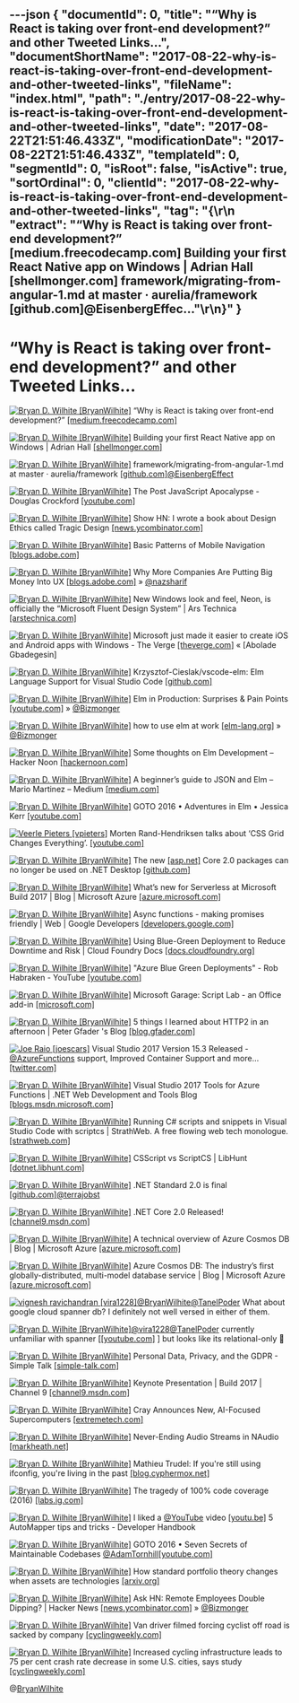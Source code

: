 ---json
{
  "documentId": 0,
  "title": "“Why is React is taking over front-end development?” and other Tweeted Links…",
  "documentShortName": "2017-08-22-why-is-react-is-taking-over-front-end-development-and-other-tweeted-links",
  "fileName": "index.html",
  "path": "./entry/2017-08-22-why-is-react-is-taking-over-front-end-development-and-other-tweeted-links",
  "date": "2017-08-22T21:51:46.433Z",
  "modificationDate": "2017-08-22T21:51:46.433Z",
  "templateId": 0,
  "segmentId": 0,
  "isRoot": false,
  "isActive": true,
  "sortOrdinal": 0,
  "clientId": "2017-08-22-why-is-react-is-taking-over-front-end-development-and-other-tweeted-links",
  "tag": "{\r\n  \"extract\": \"“Why is React is taking over front-end development?” [medium.freecodecamp.com] Building your first React Native app on Windows | Adrian Hall [shellmonger.com] framework/migrating-from-angular-1.md at master · aurelia/framework [github.com]@EisenbergEffec...\"\r\n}"
}
---

# “Why is React is taking over front-end development?” and other Tweeted Links…

[<img alt="Bryan D. Wilhite [BryanWilhite]" src="https://songhay.blob.core.windows.net/shared-social-twitter/BryanWilhite.jpeg">](http://songhayblog.azurewebsites.net/ "Bryan D. Wilhite [BryanWilhite]") “Why is React is taking over front-end development?” [[medium.freecodecamp.com]](https://medium.freecodecamp.com/yes-react-is-taking-over-front-end-development-the-question-is-why-40837af8ab76)

[<img alt="Bryan D. Wilhite [BryanWilhite]" src="https://songhay.blob.core.windows.net/shared-social-twitter/BryanWilhite.jpeg">](http://songhayblog.azurewebsites.net/ "Bryan D. Wilhite [BryanWilhite]") Building your first React Native app on Windows | Adrian Hall [[shellmonger.com]](https://shellmonger.com/2017/05/10/building-your-first-react-native-app-on-windows/)

[<img alt="Bryan D. Wilhite [BryanWilhite]" src="https://songhay.blob.core.windows.net/shared-social-twitter/BryanWilhite.jpeg">](http://songhayblog.azurewebsites.net/ "Bryan D. Wilhite [BryanWilhite]") framework/migrating-from-angular-1.md at master · aurelia/framework [[github.com]](https://github.com/aurelia/framework/blob/master/doc/article/drafts/migrating-from-angular-1.md)[@EisenbergEffect](http://twitter.com/EisenbergEffect)

[<img alt="Bryan D. Wilhite [BryanWilhite]" src="https://songhay.blob.core.windows.net/shared-social-twitter/BryanWilhite.jpeg">](http://songhayblog.azurewebsites.net/ "Bryan D. Wilhite [BryanWilhite]") The Post JavaScript Apocalypse - Douglas Crockford [[youtube.com]](https://www.youtube.com/watch?v=NPB34lDZj3E)

[<img alt="Bryan D. Wilhite [BryanWilhite]" src="https://songhay.blob.core.windows.net/shared-social-twitter/BryanWilhite.jpeg">](http://songhayblog.azurewebsites.net/ "Bryan D. Wilhite [BryanWilhite]") Show HN: I wrote a book about Design Ethics called Tragic Design [[news.ycombinator.com]](https://news.ycombinator.com/item?id=14309654)

[<img alt="Bryan D. Wilhite [BryanWilhite]" src="https://songhay.blob.core.windows.net/shared-social-twitter/BryanWilhite.jpeg">](http://songhayblog.azurewebsites.net/ "Bryan D. Wilhite [BryanWilhite]") Basic Patterns of Mobile Navigation [[blogs.adobe.com]](https://blogs.adobe.com/creativecloud/basic-patterns-of-mobile-navigation/)

[<img alt="Bryan D. Wilhite [BryanWilhite]" src="https://songhay.blob.core.windows.net/shared-social-twitter/BryanWilhite.jpeg">](http://songhayblog.azurewebsites.net/ "Bryan D. Wilhite [BryanWilhite]") Why More Companies Are Putting Big Money Into UX [[blogs.adobe.com]](https://blogs.adobe.com/creativecloud/why-more-companies-are-putting-big-money-into-ux/) » [@nazsharif](http://twitter.com/nazsharif)

[<img alt="Bryan D. Wilhite [BryanWilhite]" src="https://songhay.blob.core.windows.net/shared-social-twitter/BryanWilhite.jpeg">](http://songhayblog.azurewebsites.net/ "Bryan D. Wilhite [BryanWilhite]") New Windows look and feel, Neon, is officially the “Microsoft Fluent Design System” | Ars Technica [[arstechnica.com]](https://arstechnica.com/information-technology/2017/05/new-windows-look-and-feel-neon-is-officially-the-microsoft-fluent-design-system/)

[<img alt="Bryan D. Wilhite [BryanWilhite]" src="https://songhay.blob.core.windows.net/shared-social-twitter/BryanWilhite.jpeg">](http://songhayblog.azurewebsites.net/ "Bryan D. Wilhite [BryanWilhite]") Microsoft just made it easier to create iOS and Android apps with Windows - The Verge [[theverge.com]](https://www.theverge.com/2017/5/11/15624964/microsoft-build-2017-net-framework-standard-xaml-ios-android-windows) « [Abolade Gbadegesin]

[<img alt="Bryan D. Wilhite [BryanWilhite]" src="https://songhay.blob.core.windows.net/shared-social-twitter/BryanWilhite.jpeg">](http://songhayblog.azurewebsites.net/ "Bryan D. Wilhite [BryanWilhite]") Krzysztof-Cieslak/vscode-elm: Elm Language Support for Visual Studio Code [[github.com]](https://github.com/Krzysztof-Cieslak/vscode-elm)

[<img alt="Bryan D. Wilhite [BryanWilhite]" src="https://songhay.blob.core.windows.net/shared-social-twitter/BryanWilhite.jpeg">](http://songhayblog.azurewebsites.net/ "Bryan D. Wilhite [BryanWilhite]") Elm in Production: Surprises & Pain Points [[youtube.com]](https://www.youtube.com/watch?v=LZj_1qVURL0) » [@Bizmonger](http://twitter.com/Bizmonger)

[<img alt="Bryan D. Wilhite [BryanWilhite]" src="https://songhay.blob.core.windows.net/shared-social-twitter/BryanWilhite.jpeg">](http://songhayblog.azurewebsites.net/ "Bryan D. Wilhite [BryanWilhite]") how to use elm at work [[elm-lang.org]](http://elm-lang.org/blog/how-to-use-elm-at-work) » [@Bizmonger](http://twitter.com/Bizmonger)

[<img alt="Bryan D. Wilhite [BryanWilhite]" src="https://songhay.blob.core.windows.net/shared-social-twitter/BryanWilhite.jpeg">](http://songhayblog.azurewebsites.net/ "Bryan D. Wilhite [BryanWilhite]") Some thoughts on Elm Development – Hacker Noon [[hackernoon.com]](https://hackernoon.com/some-thoughts-on-elm-development-39a0f8a9002a)

[<img alt="Bryan D. Wilhite [BryanWilhite]" src="https://songhay.blob.core.windows.net/shared-social-twitter/BryanWilhite.jpeg">](http://songhayblog.azurewebsites.net/ "Bryan D. Wilhite [BryanWilhite]") A beginner’s guide to JSON and Elm – Mario Martinez – Medium [[medium.com]](https://medium.com/@zenitram.oiram/a-beginners-guide-to-json-and-elm-c4a0c7e20002)

[<img alt="Bryan D. Wilhite [BryanWilhite]" src="https://songhay.blob.core.windows.net/shared-social-twitter/BryanWilhite.jpeg">](http://songhayblog.azurewebsites.net/ "Bryan D. Wilhite [BryanWilhite]") GOTO 2016 • Adventures in Elm • Jessica Kerr [[youtube.com]](https://www.youtube.com/watch?v=cgXhMc8M4X4)

[<img alt="Veerle Pieters [vpieters]" src="https://songhay.blob.core.windows.net/shared-social-twitter/vpieters.png">](http://veerle.duoh.com/ "Veerle Pieters [vpieters]") Morten Rand-Hendriksen talks about ‘CSS Grid Changes Everything’. [[youtube.com]](https://www.youtube.com/watch?v=txZq7Laz7_4)

[<img alt="Bryan D. Wilhite [BryanWilhite]" src="https://songhay.blob.core.windows.net/shared-social-twitter/BryanWilhite.jpeg">](http://songhayblog.azurewebsites.net/ "Bryan D. Wilhite [BryanWilhite]") The new [[asp.net]](http://ASP.NET) Core 2.0 packages can no longer be used on .NET Desktop [[github.com]](https://github.com/aspnet/Home/issues/2022)

[<img alt="Bryan D. Wilhite [BryanWilhite]" src="https://songhay.blob.core.windows.net/shared-social-twitter/BryanWilhite.jpeg">](http://songhayblog.azurewebsites.net/ "Bryan D. Wilhite [BryanWilhite]") What’s new for Serverless at Microsoft Build 2017 | Blog | Microsoft Azure [[azure.microsoft.com]](https://azure.microsoft.com/en-us/blog/what-s-new-for-serverless-at-microsoft-build-2017/)

[<img alt="Bryan D. Wilhite [BryanWilhite]" src="https://songhay.blob.core.windows.net/shared-social-twitter/BryanWilhite.jpeg">](http://songhayblog.azurewebsites.net/ "Bryan D. Wilhite [BryanWilhite]") Async functions - making promises friendly | Web | Google Developers [[developers.google.com]](https://developers.google.com/web/fundamentals/getting-started/primers/async-functions)

[<img alt="Bryan D. Wilhite [BryanWilhite]" src="https://songhay.blob.core.windows.net/shared-social-twitter/BryanWilhite.jpeg">](http://songhayblog.azurewebsites.net/ "Bryan D. Wilhite [BryanWilhite]") Using Blue-Green Deployment to Reduce Downtime and Risk | Cloud Foundry Docs [[docs.cloudfoundry.org]](https://docs.cloudfoundry.org/devguide/deploy-apps/blue-green.html)

[<img alt="Bryan D. Wilhite [BryanWilhite]" src="https://songhay.blob.core.windows.net/shared-social-twitter/BryanWilhite.jpeg">](http://songhayblog.azurewebsites.net/ "Bryan D. Wilhite [BryanWilhite]") "Azure Blue Green Deployments" - Rob Habraken - YouTube [[youtube.com]](https://www.youtube.com/watch?v=-tuf7Ws5NHs)

[<img alt="Bryan D. Wilhite [BryanWilhite]" src="https://songhay.blob.core.windows.net/shared-social-twitter/BryanWilhite.jpeg">](http://songhayblog.azurewebsites.net/ "Bryan D. Wilhite [BryanWilhite]") Microsoft Garage: Script Lab - an Office add-in [[microsoft.com]](https://www.microsoft.com/en-us/garage/project-details.aspx?project=script-lab)

[<img alt="Bryan D. Wilhite [BryanWilhite]" src="https://songhay.blob.core.windows.net/shared-social-twitter/BryanWilhite.jpeg">](http://songhayblog.azurewebsites.net/ "Bryan D. Wilhite [BryanWilhite]") 5 things I learned about HTTP2 in an afternoon | Peter Gfader 's Blog [[blog.gfader.com]](http://blog.gfader.com/2017/05/5-things-i-learned-about-http2-in.html)

[<img alt="Joe Raio [joescars]" src="https://songhay.blob.core.windows.net/shared-social-twitter/joescars.jpg">](http://github.com/joescars "Joe Raio [joescars]") Visual Studio 2017 Version 15.3 Released - [@AzureFunctions](http://twitter.com/AzureFunctions) support, Improved Container Support and more… [[twitter.com]](https://twitter.com/i/web/status/897273148269350920)

[<img alt="Bryan D. Wilhite [BryanWilhite]" src="https://songhay.blob.core.windows.net/shared-social-twitter/BryanWilhite.jpeg">](http://songhayblog.azurewebsites.net/ "Bryan D. Wilhite [BryanWilhite]") Visual Studio 2017 Tools for Azure Functions | .NET Web Development and Tools Blog [[blogs.msdn.microsoft.com]](https://blogs.msdn.microsoft.com/webdev/2017/05/10/azure-function-tools-for-visual-studio-2017/)

[<img alt="Bryan D. Wilhite [BryanWilhite]" src="https://songhay.blob.core.windows.net/shared-social-twitter/BryanWilhite.jpeg">](http://songhayblog.azurewebsites.net/ "Bryan D. Wilhite [BryanWilhite]") Running C# scripts and snippets in Visual Studio Code with scriptcs | StrathWeb. A free flowing web tech monologue. [[strathweb.com]](https://www.strathweb.com/2015/11/running-c-scripts-and-snippets-in-visual-studio-code-with-scriptcs/)

[<img alt="Bryan D. Wilhite [BryanWilhite]" src="https://songhay.blob.core.windows.net/shared-social-twitter/BryanWilhite.jpeg">](http://songhayblog.azurewebsites.net/ "Bryan D. Wilhite [BryanWilhite]") CSScript vs ScriptCS | LibHunt [[dotnet.libhunt.com]](https://dotnet.libhunt.com/project/csscript/vs/scriptcs)

[<img alt="Bryan D. Wilhite [BryanWilhite]" src="https://songhay.blob.core.windows.net/shared-social-twitter/BryanWilhite.jpeg">](http://songhayblog.azurewebsites.net/ "Bryan D. Wilhite [BryanWilhite]") .NET Standard 2.0 is final [[github.com]](https://github.com/dotnet/announcements/issues/24)[@terrajobst](http://twitter.com/terrajobst)

[<img alt="Bryan D. Wilhite [BryanWilhite]" src="https://songhay.blob.core.windows.net/shared-social-twitter/BryanWilhite.jpeg">](http://songhayblog.azurewebsites.net/ "Bryan D. Wilhite [BryanWilhite]") .NET Core 2.0 Released! [[channel9.msdn.com]](https://channel9.msdn.com/Blogs/dotnet/NET-Core-20-Released)

[<img alt="Bryan D. Wilhite [BryanWilhite]" src="https://songhay.blob.core.windows.net/shared-social-twitter/BryanWilhite.jpeg">](http://songhayblog.azurewebsites.net/ "Bryan D. Wilhite [BryanWilhite]") A technical overview of Azure Cosmos DB | Blog | Microsoft Azure [[azure.microsoft.com]](https://azure.microsoft.com/en-us/blog/a-technical-overview-of-azure-cosmos-db/)

[<img alt="Bryan D. Wilhite [BryanWilhite]" src="https://songhay.blob.core.windows.net/shared-social-twitter/BryanWilhite.jpeg">](http://songhayblog.azurewebsites.net/ "Bryan D. Wilhite [BryanWilhite]") Azure Cosmos DB: The industry’s first globally-distributed, multi-model database service | Blog | Microsoft Azure [[azure.microsoft.com]](https://azure.microsoft.com/en-us/blog/azure-cosmos-db-microsofts-globally-distributed-multi-model-database-service/)

[<img alt="vignesh ravichandran [vira1228]" src="https://songhay.blob.core.windows.net/shared-social-twitter/vira1228.jpg">](http://www.linkedin.com/in/vigneshravichandran28 "vignesh ravichandran [vira1228]")[@BryanWilhite](http://twitter.com/BryanWilhite)[@TanelPoder](http://twitter.com/TanelPoder) What about google cloud spanner db? I definitely not well versed in either of them.

[<img alt="Bryan D. Wilhite [BryanWilhite]" src="https://songhay.blob.core.windows.net/shared-social-twitter/BryanWilhite.jpeg">](http://songhayblog.azurewebsites.net/ "Bryan D. Wilhite [BryanWilhite]")[@vira1228](http://twitter.com/vira1228)[@TanelPoder](http://twitter.com/TanelPoder) currently unfamiliar with spanner [[[youtube.com]](https://www.youtube.com/watch?v=IfsTINNCooY) ] but looks like its relational-only 🤠

[<img alt="Bryan D. Wilhite [BryanWilhite]" src="https://songhay.blob.core.windows.net/shared-social-twitter/BryanWilhite.jpeg">](http://songhayblog.azurewebsites.net/ "Bryan D. Wilhite [BryanWilhite]") Personal Data, Privacy, and the GDPR - Simple Talk [[simple-talk.com]](https://www.simple-talk.com/opinion/opinion-pieces/personal-data-privacy-gdpr/)

[<img alt="Bryan D. Wilhite [BryanWilhite]" src="https://songhay.blob.core.windows.net/shared-social-twitter/BryanWilhite.jpeg">](http://songhayblog.azurewebsites.net/ "Bryan D. Wilhite [BryanWilhite]") Keynote Presentation | Build 2017 | Channel 9 [[channel9.msdn.com]](https://channel9.msdn.com/Events/Build/2017/KEY02)

[<img alt="Bryan D. Wilhite [BryanWilhite]" src="https://songhay.blob.core.windows.net/shared-social-twitter/BryanWilhite.jpeg">](http://songhayblog.azurewebsites.net/ "Bryan D. Wilhite [BryanWilhite]") Cray Announces New, AI-Focused Supercomputers [[extremetech.com]](https://www.extremetech.com/computing/249149-cray-announces-new-ai-focused-supercomputers)

[<img alt="Bryan D. Wilhite [BryanWilhite]" src="https://songhay.blob.core.windows.net/shared-social-twitter/BryanWilhite.jpeg">](http://songhayblog.azurewebsites.net/ "Bryan D. Wilhite [BryanWilhite]") Never-Ending Audio Streams in NAudio [[markheath.net]](http://markheath.net/post/never-ending-audio-streams-naudio)

[<img alt="Bryan D. Wilhite [BryanWilhite]" src="https://songhay.blob.core.windows.net/shared-social-twitter/BryanWilhite.jpeg">](http://songhayblog.azurewebsites.net/ "Bryan D. Wilhite [BryanWilhite]") Mathieu Trudel: If you're still using ifconfig, you're living in the past [[blog.cyphermox.net]](http://blog.cyphermox.net/2017/05/if-youre-still-using-ifconfig-youre.html)

[<img alt="Bryan D. Wilhite [BryanWilhite]" src="https://songhay.blob.core.windows.net/shared-social-twitter/BryanWilhite.jpeg">](http://songhayblog.azurewebsites.net/ "Bryan D. Wilhite [BryanWilhite]") The tragedy of 100% code coverage (2016) [[labs.ig.com]](http://labs.ig.com/code-coverage-100-percent-tragedy)

[<img alt="Bryan D. Wilhite [BryanWilhite]" src="https://songhay.blob.core.windows.net/shared-social-twitter/BryanWilhite.jpeg">](http://songhayblog.azurewebsites.net/ "Bryan D. Wilhite [BryanWilhite]") I liked a [@YouTube](http://twitter.com/YouTube) video [[youtu.be]](http://youtu.be/JVc5udgEaLY?a) 5 AutoMapper tips and tricks - Developer Handbook

[<img alt="Bryan D. Wilhite [BryanWilhite]" src="https://songhay.blob.core.windows.net/shared-social-twitter/BryanWilhite.jpeg">](http://songhayblog.azurewebsites.net/ "Bryan D. Wilhite [BryanWilhite]") GOTO 2016 • Seven Secrets of Maintainable Codebases [@AdamTornhill](http://twitter.com/AdamTornhill)[[youtube.com]](https://www.youtube.com/watch?v=0oDporwhToQ)

[<img alt="Bryan D. Wilhite [BryanWilhite]" src="https://songhay.blob.core.windows.net/shared-social-twitter/BryanWilhite.jpeg">](http://songhayblog.azurewebsites.net/ "Bryan D. Wilhite [BryanWilhite]") How standard portfolio theory changes when assets are technologies [[arxiv.org]](https://arxiv.org/abs/1705.03423)

[<img alt="Bryan D. Wilhite [BryanWilhite]" src="https://songhay.blob.core.windows.net/shared-social-twitter/BryanWilhite.jpeg">](http://songhayblog.azurewebsites.net/ "Bryan D. Wilhite [BryanWilhite]") Ask HN: Remote Employees Double Dipping? | Hacker News [[news.ycombinator.com]](https://news.ycombinator.com/item?id=14300598) » [@Bizmonger](http://twitter.com/Bizmonger)

[<img alt="Bryan D. Wilhite [BryanWilhite]" src="https://songhay.blob.core.windows.net/shared-social-twitter/BryanWilhite.jpeg">](http://songhayblog.azurewebsites.net/ "Bryan D. Wilhite [BryanWilhite]") Van driver filmed forcing cyclist off road is sacked by company [[cyclingweekly.com]](http://www.cyclingweekly.com/news/latest-news/van-driver-filmed-forcing-cyclist-off-road-sacked-company-329230)

[<img alt="Bryan D. Wilhite [BryanWilhite]" src="https://songhay.blob.core.windows.net/shared-social-twitter/BryanWilhite.jpeg">](http://songhayblog.azurewebsites.net/ "Bryan D. Wilhite [BryanWilhite]") Increased cycling infrastructure leads to 75 per cent crash rate decrease in some U.S. cities, says study [[cyclingweekly.com]](http://www.cyclingweekly.com/news/latest-news/increased-cycling-infrastructure-leads-75-per-cent-crash-rate-decrease-u-s-cities-says-study-329920)

@[BryanWilhite](https://twitter.com/BryanWilhite)

